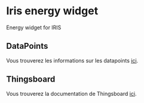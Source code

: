 # Iris energy widget

Energy widget for IRIS 

## DataPoints

Vous trouverez les informations sur les datapoints [ici](./docs/datapoints.md).

## Thingsboard

Vous trouverez la documentation de Thingsboard [ici](./docs/thingsboard.md).
